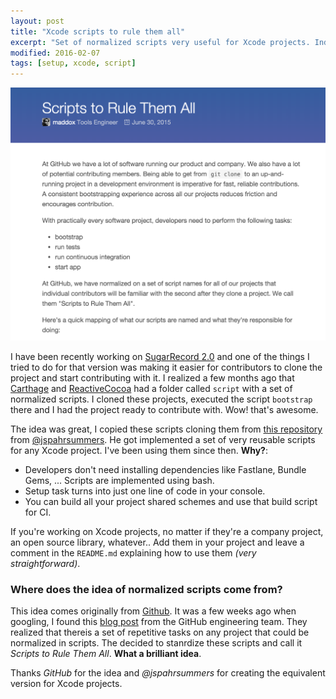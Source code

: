 ```yaml
---
layout: post
title: "Xcode scripts to rule them all"
excerpt: "Set of normalized scripts very useful for Xcode projects. Individual contributors will be familiar with them after they clone the project."
modified: 2016-02-07
tags: [setup, xcode, script]
---
```


![image](images/scripts-rule-them-all.png)

I have been recently working on [SugarRecord 2.0](https://github.com/pepibumur/sugarrecord) and one of the things I tried to do for that version was making it easier for contributors to clone the project and start contributing with it. I realized a few months ago that [Carthage](https://github.com/carthage/carthage) and [ReactiveCocoa](https://github.com/reactivecocoa/reactive) had a folder called `script` with a set of normalized scripts. I cloned these projects, executed the script `bootstrap` there and I had the project ready to contribute with. Wow! that's awesome.

The idea was great, I copied these scripts cloning them from [this repository](https://github.com/jspahrsummers/objc-build-scripts) from [@jspahrsummers](https://twitter.com/jspahrsummers). He got implemented a set of very reusable scripts for any Xcode project. I've been using them since then. **Why?**:

- Developers don't need installing dependencies like Fastlane, Bundle Gems, ... Scripts are implemented using bash.
- Setup task turns into just one line of code in your console.
- You can build all your project shared schemes and use that build script for CI.

If you're working on Xcode projects, no matter if they're a company project, an open source library, whatever.. Add them in your project and leave a comment in the `README.md` explaining how to use them *(very straightforward)*.

### Where does the idea of normalized scripts come from?

This idea comes originally from [Github](https://github.com). It was a few weeks ago when googling, I found this [blog post](http://githubengineering.com/scripts-to-rule-them-all/) from the GitHub engineering team. They realized that thereis  a set of repetitive tasks on any project that could be normalized in scripts. The decided to stanrdize these scripts and call it *Scripts to Rule Them All*. **What a brilliant idea**.

Thanks *GitHub* for the idea and *@jspahrsummers* for creating the equivalent version for Xcode projects.

